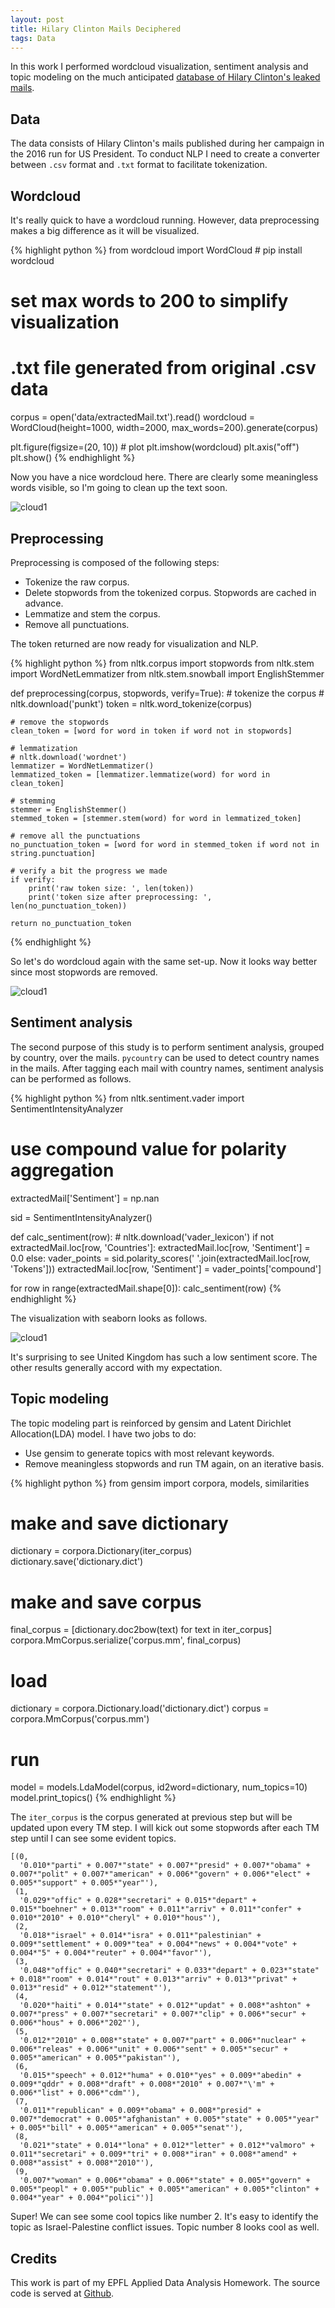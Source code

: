```yaml
---
layout: post
title: Hilary Clinton Mails Deciphered
tags: Data
---
```


In this work I performed wordcloud visualization, sentiment analysis and topic modeling on the much anticipated [database of Hilary Clinton's leaked mails](https://www.kaggle.com/kaggle/hillary-clinton-emails).

## Data

The data consists of Hilary Clinton's mails published during her campaign in the 2016 run for US President. To conduct NLP I need to create a converter between `.csv` format and `.txt` format to facilitate tokenization.

## Wordcloud

It's really quick to have a wordcloud running. However, data preprocessing makes a big difference as it will be visualized.

{% highlight python %}
from wordcloud import WordCloud # pip install wordcloud

# set max words to 200 to simplify visualization
# .txt file generated from original .csv data
corpus = open('data/extractedMail.txt').read()
wordcloud = WordCloud(height=1000, width=2000, max_words=200).generate(corpus)

plt.figure(figsize=(20, 10)) # plot
plt.imshow(wordcloud)
plt.axis("off")
plt.show()
{% endhighlight %}

Now you have a nice wordcloud here. There are clearly some meaningless words visible, so I'm going to clean up the text soon.

![cloud1](https://jiaxi-github-pages-photohost.oss-cn-beijing.aliyuncs.com/pyreneesalpaca/images/2017-09-06-cloud1.png)

## Preprocessing

Preprocessing is composed of the following steps:

- Tokenize the raw corpus.
- Delete stopwords from the tokenized corpus. Stopwords are cached in advance.
- Lemmatize and stem the corpus.
- Remove all punctuations.

The token returned are now ready for visualization and NLP.

{% highlight python %}
from nltk.corpus import stopwords
from nltk.stem import WordNetLemmatizer
from nltk.stem.snowball import EnglishStemmer

def preprocessing(corpus, stopwords, verify=True):
    # tokenize the corpus
    # nltk.download('punkt')
    token = nltk.word_tokenize(corpus)
    
    # remove the stopwords
    clean_token = [word for word in token if word not in stopwords]
    
    # lemmatization
    # nltk.download('wordnet')
    lemmatizer = WordNetLemmatizer()
    lemmatized_token = [lemmatizer.lemmatize(word) for word in clean_token]
    
    # stemming
    stemmer = EnglishStemmer()
    stemmed_token = [stemmer.stem(word) for word in lemmatized_token]
    
    # remove all the punctuations
    no_punctuation_token = [word for word in stemmed_token if word not in string.punctuation]
    
    # verify a bit the progress we made
    if verify:
        print('raw token size: ', len(token))
        print('token size after preprocessing: ', len(no_punctuation_token))
    
    return no_punctuation_token
{% endhighlight %}

So let's do wordcloud again with the same set-up. Now it looks way better since most stopwords are removed.

![cloud1](https://jiaxi-github-pages-photohost.oss-cn-beijing.aliyuncs.com/pyreneesalpaca/images/2017-09-06-cloud2.png)

## Sentiment analysis

The second purpose of this study is to perform sentiment analysis, grouped by country, over the mails. `pycountry` can be used to detect country names in the mails. After tagging each mail with country names, sentiment analysis can be performed as follows.

{% highlight python %}
from nltk.sentiment.vader import SentimentIntensityAnalyzer

# use compound value for polarity aggregation
extractedMail['Sentiment'] = np.nan

sid = SentimentIntensityAnalyzer()

def calc_sentiment(row):
    # nltk.download('vader_lexicon')
    if not extractedMail.loc[row, 'Countries']:
        extractedMail.loc[row, 'Sentiment'] = 0.0
    else:
        vader_points = sid.polarity_scores(' '.join(extractedMail.loc[row, 'Tokens']))
        extractedMail.loc[row, 'Sentiment'] = vader_points['compound']

for row in range(extractedMail.shape[0]):
    calc_sentiment(row)
{% endhighlight %}

The visualization with seaborn looks as follows.

![cloud1](https://jiaxi-github-pages-photohost.oss-cn-beijing.aliyuncs.com/pyreneesalpaca/images/2017-09-06-sa.png)

It's surprising to see United Kingdom has such a low sentiment score. The other results generally accord with my expectation.

## Topic modeling

The topic modeling part is reinforced by gensim and Latent Dirichlet Allocation(LDA) model. I have two jobs to do:

- Use gensim to generate topics with most relevant keywords.
- Remove meaningless stopwords and run TM again, on an iterative basis.

{% highlight python %}
from gensim import corpora, models, similarities

# make and save dictionary
dictionary = corpora.Dictionary(iter_corpus)
dictionary.save('dictionary.dict')

# make and save corpus
final_corpus = [dictionary.doc2bow(text) for text in iter_corpus]
corpora.MmCorpus.serialize('corpus.mm', final_corpus)


# load
dictionary = corpora.Dictionary.load('dictionary.dict')
corpus = corpora.MmCorpus('corpus.mm')

# run
model = models.LdaModel(corpus, id2word=dictionary, num_topics=10)
model.print_topics()
{% endhighlight %}

The `iter_corpus` is the corpus generated at previous step but will be updated upon every TM step. I will kick out some stopwords after each TM step until I can see some evident topics.

```
[(0,
  '0.010*"parti" + 0.007*"state" + 0.007*"presid" + 0.007*"obama" + 0.007*"polit" + 0.007*"american" + 0.006*"govern" + 0.006*"elect" + 0.005*"support" + 0.005*"year"'),
 (1,
  '0.029*"offic" + 0.028*"secretari" + 0.015*"depart" + 0.015*"boehner" + 0.013*"room" + 0.011*"arriv" + 0.011*"confer" + 0.010*"2010" + 0.010*"cheryl" + 0.010*"hous"'),
 (2,
  '0.018*"israel" + 0.014*"isra" + 0.011*"palestinian" + 0.009*"settlement" + 0.009*"tea" + 0.004*"news" + 0.004*"vote" + 0.004*"5" + 0.004*"reuter" + 0.004*"favor"'),
 (3,
  '0.048*"offic" + 0.040*"secretari" + 0.033*"depart" + 0.023*"state" + 0.018*"room" + 0.014*"rout" + 0.013*"arriv" + 0.013*"privat" + 0.013*"resid" + 0.012*"statement"'),
 (4,
  '0.020*"haiti" + 0.014*"state" + 0.012*"updat" + 0.008*"ashton" + 0.007*"press" + 0.007*"secretari" + 0.007*"clip" + 0.006*"secur" + 0.006*"hous" + 0.006*"202"'),
 (5,
  '0.012*"2010" + 0.008*"state" + 0.007*"part" + 0.006*"nuclear" + 0.006*"releas" + 0.006*"unit" + 0.006*"sent" + 0.005*"secur" + 0.005*"american" + 0.005*"pakistan"'),
 (6,
  '0.015*"speech" + 0.012*"huma" + 0.010*"yes" + 0.009*"abedin" + 0.009*"qddr" + 0.008*"draft" + 0.008*"2010" + 0.007*"\'m" + 0.006*"list" + 0.006*"cdm"'),
 (7,
  '0.011*"republican" + 0.009*"obama" + 0.008*"presid" + 0.007*"democrat" + 0.005*"afghanistan" + 0.005*"state" + 0.005*"year" + 0.005*"bill" + 0.005*"american" + 0.005*"senat"'),
 (8,
  '0.021*"state" + 0.014*"lona" + 0.012*"letter" + 0.012*"valmoro" + 0.011*"secretari" + 0.009*"tri" + 0.008*"iran" + 0.008*"amend" + 0.008*"assist" + 0.008*"2010"'),
 (9,
  '0.007*"woman" + 0.006*"obama" + 0.006*"state" + 0.005*"govern" + 0.005*"peopl" + 0.005*"public" + 0.005*"american" + 0.005*"clinton" + 0.004*"year" + 0.004*"polici"')]
```
Super! We can see some cool topics like number 2. It's easy to identify the topic as Israel-Palestine conflict issues. Topic number 8 looks cool as well.

## Credits

This work is part of my EPFL Applied Data Analysis Homework. The source code is served at [Github](https://github.com/Jiaxigu/ADAhomework/tree/master/03%20-%20Interactive%20Viz). 
